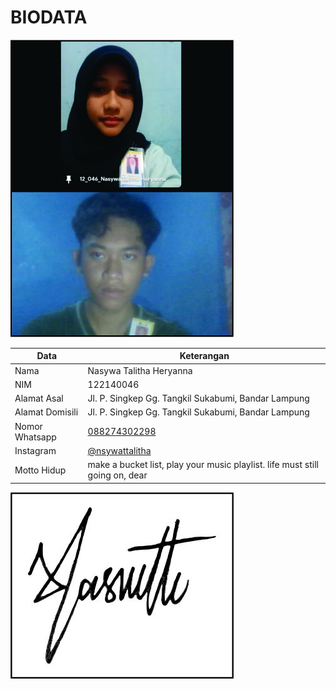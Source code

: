 # BIODATA

![Foto](046_foto.jpg)

| Data            | Keterangan |
| --------------- | ------------- |
| Nama            | Nasywa Talitha Heryanna |
| NIM             | 122140046 |
| Alamat Asal     | Jl. P. Singkep Gg. Tangkil Sukabumi, Bandar Lampung |
| Alamat Domisili | Jl. P. Singkep Gg. Tangkil Sukabumi, Bandar Lampung |
| Nomor Whatsapp  | [088274302298](https://wa.me/+6288274302298) |
| Instagram       | [@nsywattalitha](https://instagram.com/nsywattalitha) |
| Motto Hidup     | make a bucket list, play your music playlist. life must still going on, dear |

![TTD](046_ttd.jpg)
